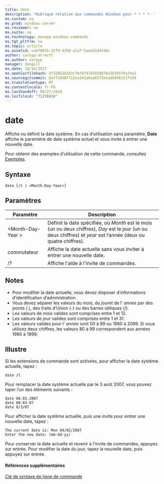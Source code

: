 ```yaml
---
title: date
description: 'Rubrique relative aux commandes Windows pour * * * *- '
ms.custom: na
ms.prod: windows-server
ms.reviewer: na
ms.suite: na
ms.technology: manage-windows-commands
ms.tgt_pltfrm: na
ms.topic: article
ms.assetid: ce6700fb-32f9-4350-a1af-5aee61d4448c
author: coreyp-at-msft
ms.author: coreyp
manager: dongill
ms.date: 10/16/2017
ms.openlocfilehash: d7328b2b5d3c78fdfd741918d76e26195f0af4a1
ms.sourcegitcommit: 6aff3d88ff22ea141a6ea6572a5ad8dd6321f199
ms.translationtype: MT
ms.contentlocale: fr-FR
ms.lasthandoff: 09/27/2019
ms.locfileid: "71378816"
---
```

# <a name="date"></a>date



Affiche ou définit la date système. En cas d’utilisation sans paramètre, **Date** affiche le paramètre de date système actuel et vous invite à entrer une nouvelle date.

Pour obtenir des exemples d’utilisation de cette commande, consultez [Exemples](#BKMK_examples).

## <a name="syntax"></a>Syntaxe

```
date [/t | <Month-Day-Year>]
```

## <a name="parameters"></a>Paramètres

|Paramètre|Description|
|---------|-----------|
|\<Month-Day-Year >|Définit la date spécifiée, où *Month* est le mois (un ou deux chiffres), *Day* est le jour (un ou deux chiffres) et *year* est l’année (deux ou quatre chiffres).|
|commutateur|Affiche la date actuelle sans vous inviter à entrer une nouvelle date.|
|/?|Affiche l'aide à l'invite de commandes.|

## <a name="remarks"></a>Notes

-   Pour modifier la date actuelle, vous devez disposer d’informations d’identification d’administration.
-   Vous devez séparer les valeurs du *mois*, du *jour*et de l' *année* par des points (.), des traits d’Union (-) ou des barres obliques (/).
-   Les valeurs de *mois* valides sont comprises entre 1 et 12.
-   Les valeurs de *jour* valides sont comprises entre 1 et 31.
-   Les valeurs valides pour l' *année* sont 00 à 99 ou 1980 à 2099. Si vous utilisez deux chiffres, les valeurs 80 à 99 correspondent aux années 1980 à 1999.

## <a name="BKMK_examples"></a>Illustre

Si les extensions de commande sont activées, pour afficher la date système actuelle, tapez :
```
date /t
```
Pour remplacer la date système actuelle par le 3 août 2007, vous pouvez taper l’un des éléments suivants :
```
date 08.03.2007
date 08-03-07
date 8/3/07
```
Pour afficher la date système actuelle, puis une invite pour entrer une nouvelle date, tapez :
```
The current date is: Mon 04/02/2007
Enter the new date: (mm-dd-yy)
```
Pour conserver la date actuelle et revenir à l’invite de commandes, appuyez sur entrée. Pour modifier la date du jour, tapez la nouvelle date, puis appuyez sur entrée.

#### <a name="additional-references"></a>Références supplémentaires

[Clé de syntaxe de ligne de commande](command-line-syntax-key.md)
